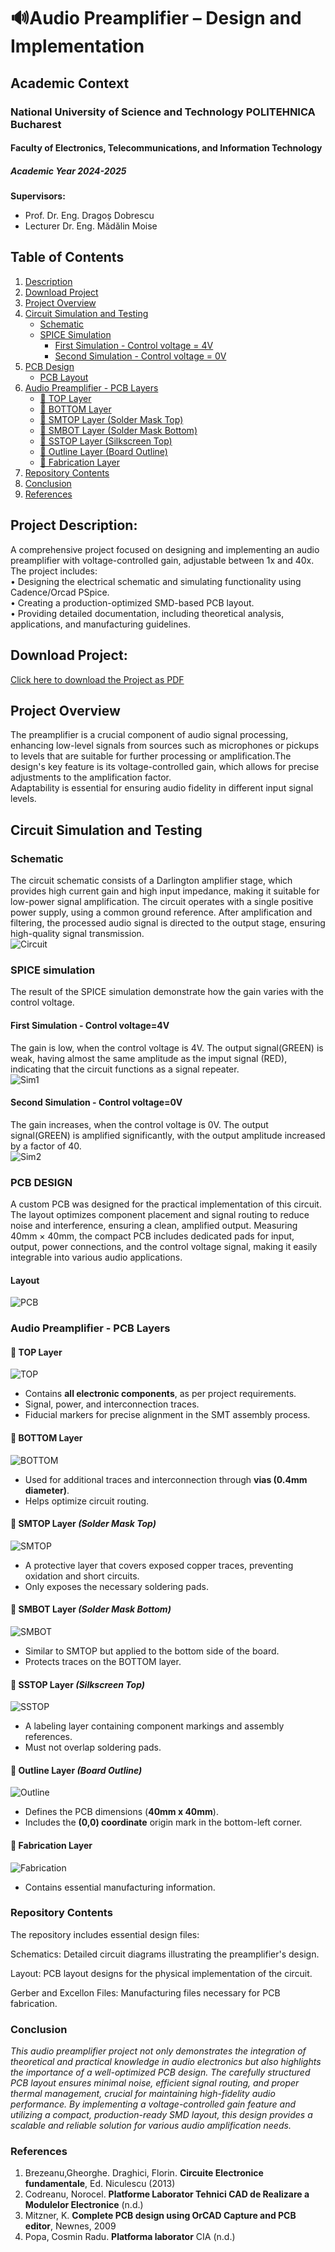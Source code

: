 
# 🔊Audio Preamplifier – Design and Implementation

## Academic Context
### National University of Science and Technology POLITEHNICA Bucharest  
#### Faculty of Electronics, Telecommunications, and Information Technology  
##### Academic Year 2024-2025 
**Supervisors:**  
- Prof. Dr. Eng. Dragoș Dobrescu  
- Lecturer Dr. Eng. Mădălin Moise  

##  Table of Contents  

1. [ Description](#-description)  
2. [ Download Project](#download-project)  
3. [ Project Overview](#project-overview)  
4. [ Circuit Simulation and Testing](#-circuit-simulation-and-testing)  
   - [ Schematic](#schematic)  
   - [ SPICE Simulation](#spice-simulation)  
     - [First Simulation - Control voltage = 4V](#first-simulation---control-voltage4v)  
     - [Second Simulation - Control voltage = 0V](#second-simulation---control-voltage0v)  
5. [PCB Design](#pcb-design)  
   - [ PCB Layout](#pcb-layout)  
6. [Audio Preamplifier - PCB Layers](#audio-preamplifier---pcb-layers)  
   - [🔷 TOP Layer](#-top-layer)  
   - [🔷 BOTTOM Layer](#-bottom-layer)  
   - [🔷 SMTOP Layer (Solder Mask Top)](#-smtop-layer-solder-mask-top)  
   - [🔷 SMBOT Layer (Solder Mask Bottom)](#-smbot-layer-solder-mask-bottom)  
   - [🔷 SSTOP Layer (Silkscreen Top)](#-sstop-layer-silkscreen-top)  
   - [🔷 Outline Layer (Board Outline)](#-outline-layer-board-outline)  
   - [🔷 Fabrication Layer](#-fabrication-layer) 
7. [Repository Contents](#repository-contents)
8. [Conclusion](#conclusion)
9. [References](#references)


## Project Description: 

 A comprehensive project focused on designing and implementing an audio preamplifier with voltage-controlled gain, adjustable between 1x and 40x. The project includes:  
 • Designing the electrical schematic and simulating functionality using Cadence/Orcad PSpice.  
 • Creating a production-optimized SMD-based PCB layout.  
 • Providing detailed documentation, including theoretical analysis, applications, and manufacturing guidelines.

## Download Project:
[Click here to download the Project as PDF](https://github.com/TeodoraEnache/Proiect_Preamplificator_Audio/blob/main/Enache_Teodora_Preamplificator%20Audio.pdf)

## Project Overview

 The preamplifier is a crucial component of audio signal processing, enhancing low-level signals from sources such as microphones or pickups to levels that are suitable for further processing or amplification.The design's key feature is its voltage-controlled gain, which allows for precise adjustments to the amplification factor.  
 Adaptability is essential for ensuring audio fidelity in different input signal levels.

 
 ## Circuit Simulation and Testing

 ### Schematic
 
 The circuit schematic consists of a Darlington amplifier stage, which provides high current gain and high input impedance, making it suitable for low-power signal amplification. The circuit operates with a single positive power supply, using a common ground reference. After amplification and filtering, the processed audio signal is directed to the output stage, ensuring high-quality signal transmission.
 <br/>
![Circuit](https://github.com/TeodoraEnache/Proiect_Preamplificator_Audio/blob/main/schema_electrica.jpg)
 <br/>  

 ### SPICE simulation 

 The result of the SPICE simulation demonstrate how the gain varies with the control voltage.

 #### First Simulation - Control voltage=4V
 The gain is low, when the control voltage is 4V. The output signal(GREEN) is weak, having almost the same amplitude as the imput signal (RED), indicating that the circuit functions as a signal repeater.
 <br/>
![Sim1](https://github.com/TeodoraEnache/Proiect_Preamplificator_Audio/blob/main/VDC%3D4V.jpg)
<br/>

#### Second Simulation - Control voltage=0V
The gain increases, when the control voltage is 0V. The output signal(GREEN) is amplified significantly, with the output amplitude increased by a factor of 40.
<br/>
![Sim2](https://github.com/TeodoraEnache/Proiect_Preamplificator_Audio/blob/main/VDC%3D0V.jpg)
<br/>

 ### PCB DESIGN
 A custom PCB was designed for the practical implementation of this circuit. The layout optimizes component placement and signal routing to reduce noise and interference, ensuring a clean, amplified output. Measuring 40mm × 40mm, the compact PCB includes dedicated pads for input, output, power connections, and the control voltage signal, making it easily integrable into various audio applications.

 #### **Layout**

![PCB](https://github.com/TeodoraEnache/Proiect_Preamplificator_Audio/blob/main/layout.jpg)


### Audio Preamplifier - PCB Layers
#### 🔷 **TOP Layer** 
![TOP](https://github.com/TeodoraEnache/Proiect_Preamplificator_Audio/blob/main/Images/TOP.png)
- Contains **all electronic components**, as per project requirements.
- Signal, power, and interconnection traces.
- Fiducial markers for precise alignment in the SMT assembly process.
#### 🔷 **BOTTOM Layer**
![BOTTOM](https://github.com/TeodoraEnache/Proiect_Preamplificator_Audio/blob/main/Images/BOTTOM.png)
- Used for additional traces and interconnection through **vias (0.4mm diameter)**.
- Helps optimize circuit routing.
#### 🔷 **SMTOP Layer** *(Solder Mask Top)*
![SMTOP](https://github.com/TeodoraEnache/Proiect_Preamplificator_Audio/blob/main/Images/SMTOP.png)
- A protective layer that covers exposed copper traces, preventing oxidation and short circuits.
- Only exposes the necessary soldering pads.

#### 🔷 **SMBOT Layer** *(Solder Mask Bottom)*
![SMBOT](https://github.com/TeodoraEnache/Proiect_Preamplificator_Audio/blob/main/Images/SMBOT.png)
- Similar to SMTOP but applied to the bottom side of the board.
- Protects traces on the BOTTOM layer.

#### 🔷 **SSTOP Layer** *(Silkscreen Top)*
![SSTOP](https://github.com/TeodoraEnache/Proiect_Preamplificator_Audio/blob/main/Images/SSTOP.png)
- A labeling layer containing component markings and assembly references.
- Must not overlap soldering pads.

#### 🔷 **Outline Layer** *(Board Outline)*
![Outline](https://github.com/TeodoraEnache/Proiect_Preamplificator_Audio/blob/main/Images/Outline.png)
- Defines the PCB dimensions (**40mm x 40mm**).
- Includes the **(0,0) coordinate** origin mark in the bottom-left corner.
#### 🔷 **Fabrication Layer**
![Fabrication](https://github.com/TeodoraEnache/Proiect_Preamplificator_Audio/blob/main/Images/Fabrication.png)
- Contains essential manufacturing information.

### Repository Contents
The repository includes essential design files:

Schematics: Detailed circuit diagrams illustrating the preamplifier's design.

Layout: PCB layout designs for the physical implementation of the circuit.

Gerber and Excellon Files: Manufacturing files necessary for PCB fabrication.
 
 ### Conclusion 
 *This audio preamplifier project not only demonstrates the integration of theoretical and practical knowledge in audio electronics but also highlights the importance of a well-optimized PCB design. The carefully structured PCB layout ensures minimal noise, efficient signal routing, and proper thermal management, crucial for maintaining high-fidelity audio performance. By implementing a voltage-controlled gain feature and utilizing a compact, production-ready SMD layout, this design provides a scalable and reliable solution for various audio amplification needs.*

 ### References 
 1. Brezeanu,Gheorghe. Draghici, Florin. **Circuite Electronice fundamentale**, Ed. Niculescu (2013)
 2. Codreanu, Norocel. **Platforme Laborator Tehnici CAD de Realizare a Modulelor Electronice** (n.d.)
 3. Mitzner, K. **Complete PCB design using OrCAD Capture and PCB editor**, Newnes, 2009
 4. Popa, Cosmin Radu. **Platforma laborator** CIA (n.d.)